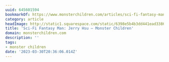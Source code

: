 ```yaml
---
uuid: 645601594
bookmarkOf: https://www.monsterchildren.com/articles/sci-fi-fantasy-man-jerry-hsu
category: article
headImage: http://static1.squarespace.com/static/6398e5b4b3dd441ead33860a/t/6422637ac7858c31cd161c10/1679975290506/image_6483441.JPG?format=1500w
title: 'Sci-Fi Fantasy Man: Jerry Hsu — Monster Children'
domain: monsterchildren.com
description: ''
tags:
- monster children
date: '2023-03-30T20:36:06.014Z'
---
```



